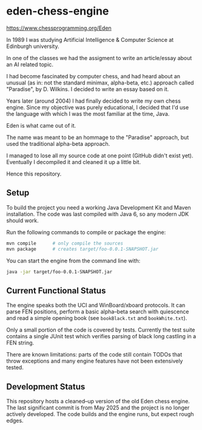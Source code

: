# eden-chess-engine

https://www.chessprogramming.org/Eden

In 1989 I was studying Artificial Intelligence & Computer Science at Edinburgh university.

In one of the classes we had the assigment to write an article/essay about an AI related topic.

I had become fascinated by computer chess, and had heard about an unusual (as in: not the standard minimax, alpha-beta, etc.) approach called "Paradise", by D. Wilkins. I decided to write an essay based on it.

Years later (around 2004) I had finally decided to write my own chess engine. Since my objective was purely educational, I decided that I'd use the language with which I was the most familiar at the time, Java.

Eden is what came out of it.

The name was meant to be an hommage to the "Paradise" approach, but used the traditional alpha-beta approach.

I managed to lose all my source code at one point (GitHub didn't exist yet). Eventually I decompiled it and cleaned it up a little bit.

Hence this repository.

## Setup

To build the project you need a working Java Development Kit and Maven installation.
The code was last compiled with Java 6, so any modern JDK should work.

Run the following commands to compile or package the engine:

```bash
mvn compile      # only compile the sources
mvn package      # creates target/foo-0.0.1-SNAPSHOT.jar
```

You can start the engine from the command line with:

```bash
java -jar target/foo-0.0.1-SNAPSHOT.jar
```

## Current Functional Status

The engine speaks both the UCI and WinBoard/xboard protocols. It can parse
FEN positions, perform a basic alpha–beta search with quiescence and read a
simple opening book (see `bookBlack.txt` and `bookWhite.txt`).

Only a small portion of the code is covered by tests. Currently the test suite
contains a single JUnit test which verifies parsing of black long castling in
a FEN string.

There are known limitations: parts of the code still contain TODOs that throw
exceptions and many engine features have not been extensively tested.

## Development Status

This repository hosts a cleaned–up version of the old Eden chess engine.
The last significant commit is from May 2025 and the project is no longer
actively developed. The code builds and the engine runs, but expect rough
edges.
